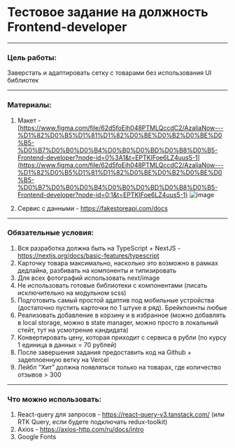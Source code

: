 # Тестовое задание на должность Frontend-developer

***

### Цель работы:

Заверстать и адаптировать сетку с товарами без использования UI библиотек

***

### Материалы:

1. Макет - [https://www.figma.com/file/62d5foEih048PTMLQccdC2/AzaliaNow---%D1%82%D0%B5%D1%81%D1%82%D0%BE%D0%B2%D0%BE%D0%B5-%D0%B7%D0%B0%D0%B4%D0%B0%D0%BD%D0%B8%D0%B5-Frontend-developer?node-id=0%3A1&t=EPTKIFoe6LZ4uus5-1](https://www.figma.com/file/62d5foEih048PTMLQccdC2/AzaliaNow---%D1%82%D0%B5%D1%81%D1%82%D0%BE%D0%B2%D0%BE%D0%B5-%D0%B7%D0%B0%D0%B4%D0%B0%D0%BD%D0%B8%D0%B5-Frontend-developer?node-id=0:1&t=EPTKIFoe6LZ4uus5-1)
![image](https://user-images.githubusercontent.com/112813407/210090126-31dcfa23-1347-4f98-814e-1b41ab50cf83.png)

2. Сервис с данными - https://fakestoreapi.com/docs

***

### Обязательные условия:

1. Вся разработка должна быть на TypeScript + NextJS - https://nextjs.org/docs/basic-features/typescript
2. Карточку товара максимально, насколько это возможно в рамках дедлайна, разбивать на компоненты и типизировать
3. Для всех фотографий использовать next/image
4. Не использовать готовые библиотеки с компонентами (писать исключительно на модульном scss)
5. Подготовить самый простой адаптив под мобильные устройства (достаточно пустить карточки по 1 штуке в ряд). Брейкпоинты любые
6. Реализовать добавление в корзину и в избранное (можно добавлять в local storage, можно в state manager, можно просто в локальный стейт, тут на усмотрение кандидата)
7. Конвертировать цену, которая приходит с сервиса в рубли (по курсу 1 единица в данных = 70 рублей)
8. После завершения задания предоставить код на Github + задеплоенную ветку на Vercel
9. Лейбл “Хит” должна появляться только на товарах, где количество отзывов > 300

***

### Что можно использовать:

1. React-query для запросов - https://react-query-v3.tanstack.com/ (или RTK Query, если будете подключать redux-toolkit)
2. Axios - https://axios-http.com/ru/docs/intro
3. Google Fonts
